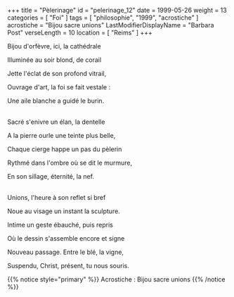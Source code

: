 +++
title = "Pèlerinage"
id = "pelerinage_12"
date = 1999-05-26
weight = 13
categories = [ "Foi" ]
tags = [ "philosophie", "1999", "acrostiche" ]
acrostiche = "Bijou sacre unions"
LastModifierDisplayName = "Barbara Post"
verseLength = 10
location = [ "Reims" ]
+++

Bijou d'orfèvre, ici, la cathédrale

Illuminée au soir blond, de corail

Jette l'éclat de son profond vitrail,

Ouvrage d'art, la foi se fait vestale :

Une aile blanche a guidé le burin.

 \
Sacré s'enivre un élan, la dentelle

A la pierre ourle une teinte plus belle,

Chaque cierge happe un pas du pèlerin

Rythmé dans l'ombre où se dit le murmure,

En son sillage, éternité, la nef.

 \
Unions, l'heure à son reflet si bref

Noue au visage un instant la sculpture.

Intime un geste ébauché, puis repris

Où le dessin s'assemble encore et signe

Nouveau passage. Entre le blé, la vigne,

Suspendu, Christ, présent, tu nous souris.

{{% notice style="primary" %}}
Acrostiche : Bijou sacre unions
{{% /notice %}}
